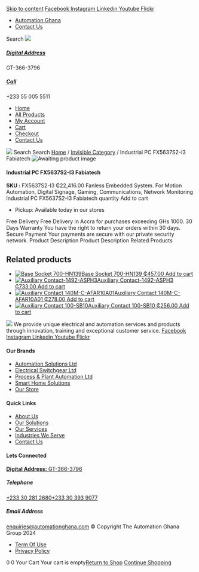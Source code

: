 [Skip to content](https://store.automationghana.com/product/industrial-pc-fx5637s2-i3-fabiatech/#content)
[ Facebook ](https://www.facebook.com/automationgh/) [ Instagram ](https://www.instagram.com/automationgh/) [ Linkedin ](https://www.linkedin.com/company/the-automation-ghana-limited/) [ Youtube ](https://www.youtube.com/channel/UCurrRDUSm5oIW39VXjn1u0w) [ Flickr ](https://www.flickr.com/photos/181794037@N07/)
  * [ Automation Ghana ](https://automationghana.com)
  * [ Contact Us ](https://store.automationghana.com/contact/)


Search
[ ![](https://store.automationghana.com/wp-content/uploads/2024/04/Website-TAGG-Logo-BLUE.png) ](https://store.automationghana.com/)
[ ](https://maps.app.goo.gl/m4xeaagWCNbLk4jM6)
#####  [ Digital Address ](https://maps.app.goo.gl/m4xeaagWCNbLk4jM6)
GT-366-3796 
[ ](tel:+233550055511)
#####  [ Call ](tel:+233550055511)
+233 55 005 5511 
  * [Home](https://store.automationghana.com/)
  * [All Products](https://store.automationghana.com/shop/)
  * [My Account](https://store.automationghana.com/my-account/)
  * [Cart](https://store.automationghana.com/cart/)
  * [Checkout](https://store.automationghana.com/checkout/)
  * [Contact Us](https://store.automationghana.com/contact/)


[![](https://store.automationghana.com/wp-content/uploads/2024/04/AutomationGhana_logo_white.png)](https://store.automationghana.com)
Search
Search
[Home](https://store.automationghana.com) / [Invisible Category](https://store.automationghana.com/product-category/invisible-category/) / Industrial PC FX5637S2-I3 Fabiatech
![Awaiting product image](https://store.automationghana.com/wp-content/uploads/woocommerce-placeholder-600x600.png)
####  Industrial PC FX5637S2-I3 Fabiatech 
**SKU :** FX5637S2-I3 
₵22,416.00
Fanless Embedded System. For Motion Automation, Digital Signage, Gaming, Communications, Network Monitoring
Industrial PC FX5637S2-I3 Fabiatech quantity
Add to cart
  * Pickup: Available today in our stores


Free Delivery 
Free Delivery in Accra for purchases exceeding GHs 1000. 
30 Days Warranty 
You have the right to return your orders within 30 days. 
Secure Payment 
Your payments are secure with our private security network. 
Product Description
Product Description
Related Products 
## Related products
  * [![Base Socket 700-HN139](https://store.automationghana.com/wp-content/uploads/2020/12/700-HN139.jpg)Base Socket 700-HN139 ₵457.00 ](https://store.automationghana.com/product/base-socket-700-hn139/)
[Add to cart](https://store.automationghana.com/product/industrial-pc-fx5637s2-i3-fabiatech/?add-to-cart=2971)
  * [![Auxiliary Contact-1492-ASPH3](https://store.automationghana.com/wp-content/uploads/2020/12/1492-ASPH3-300x300.jpg)Auxiliary Contact-1492-ASPH3 ₵733.00 ](https://store.automationghana.com/product/auxiliary-contact-1492-asph3/)
[Add to cart](https://store.automationghana.com/product/industrial-pc-fx5637s2-i3-fabiatech/?add-to-cart=2967)
  * [![Auxiliary Contact 140M-C-AFAR10A01](https://store.automationghana.com/wp-content/uploads/2020/12/140M-C-AFAR10A01-300x298.jpg)Auxiliary Contact 140M-C-AFAR10A01 ₵278.00 ](https://store.automationghana.com/product/auxiliary-contact-140m-c-afar10a01/)
[Add to cart](https://store.automationghana.com/product/industrial-pc-fx5637s2-i3-fabiatech/?add-to-cart=2963)
  * [![Auxiliary Contact 100-SB10](https://store.automationghana.com/wp-content/uploads/2020/11/Auxilliary-Contact-300x300.jpg)Auxiliary Contact 100-SB10 ₵256.00 ](https://store.automationghana.com/product/auxiliary-contact-100-sb10/)
[Add to cart](https://store.automationghana.com/product/industrial-pc-fx5637s2-i3-fabiatech/?add-to-cart=2952)


![](https://store.automationghana.com/wp-content/uploads/2024/04/AutomationGhana_logo_white.png)
We provide unique electrical and automation services and products through innovation, training and exceptional customer service.
[ Facebook ](https://www.facebook.com/automationgh/) [ Instagram ](https://www.instagram.com/automationgh/) [ Linkedin ](https://www.linkedin.com/company/the-automation-ghana-limited/) [ Youtube ](https://www.youtube.com/channel/UCurrRDUSm5oIW39VXjn1u0w) [ Flickr ](https://www.flickr.com/photos/181794037@N07/)
#### Our Brands
  * [ Automation Solutions Ltd ](https://store.automationghana.com/product/industrial-pc-fx5637s2-i3-fabiatech/)
  * [ Electrical Switchgear Ltd ](https://store.automationghana.com/product/industrial-pc-fx5637s2-i3-fabiatech/)
  * [ Process & Plant Automation Ltd ](https://store.automationghana.com/product/industrial-pc-fx5637s2-i3-fabiatech/)
  * [ Smart Home Solutions ](https://store.automationghana.com/product/industrial-pc-fx5637s2-i3-fabiatech/)
  * [ Our Store ](https://store.automationghana.com/product/industrial-pc-fx5637s2-i3-fabiatech/)


#### Quick Links
  * [ About Us ](https://store.automationghana.com/product/industrial-pc-fx5637s2-i3-fabiatech/)
  * [ Our Solutions ](https://store.automationghana.com/product/industrial-pc-fx5637s2-i3-fabiatech/)
  * [ Our Services ](https://store.automationghana.com/product/industrial-pc-fx5637s2-i3-fabiatech/)
  * [ Industries We Serve ](https://store.automationghana.com/product/industrial-pc-fx5637s2-i3-fabiatech/)
  * [ Contact Us ](https://store.automationghana.com/product/industrial-pc-fx5637s2-i3-fabiatech/)


#### Lets Connected
[**Digital Address:** GT-366-3796](https://maps.app.goo.gl/m4xeaagWCNbLk4jM6)
#####  Telephone 
[ +233 30 281 2680](tel:+233302812680)[+233 30 393 9077](https://store.automationghana.com/product/industrial-pc-fx5637s2-i3-fabiatech/+233303939077)
#####  Email Address 
enquiries@automationghana.com 
© Copyright The Automation Ghana Group 2024
  * [ Term Of Use ](https://store.automationghana.com/product/industrial-pc-fx5637s2-i3-fabiatech/)
  * [ Privacy Policy ](https://store.automationghana.com/product/industrial-pc-fx5637s2-i3-fabiatech/)


0
0
Your Cart
Your cart is empty[Return to Shop](https://store.automationghana.com/shop/)
[Continue Shopping](https://store.automationghana.com/product/industrial-pc-fx5637s2-i3-fabiatech/)
